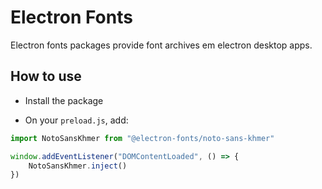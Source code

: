 # Electron Fonts

Electron fonts packages provide font archives em electron desktop apps.

## How to use

* Install the package

* On your `preload.js`, add:

```ts
import NotoSansKhmer from "@electron-fonts/noto-sans-khmer"

window.addEventListener("DOMContentLoaded", () => {
    NotoSansKhmer.inject()
})
```